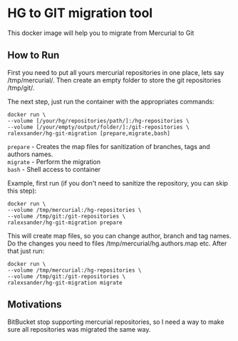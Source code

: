 # HG to GIT migration tool

This docker image will help you to migrate from Mercurial to Git

## How to Run

First you need to put all yours mercurial repositories in one place, lets say /tmp/mercurial/. Then create an empty folder to store the git repositories /tmp/git/.

The next step, just run the container with the appropriates commands:

```
docker run \
--volume [/your/hg/repositories/path/]:/hg-repositories \
--volume [/your/empty/output/folder/]:/git-repositories \
ralexsander/hg-git-migration [prepare,migrate,bash]
```

```prepare``` - Creates the map files for sanitization of branches, tags and authors names.  
```migrate``` - Perform the migration  
```bash``` - Shell access to container

Example, first run (if you don't need to sanitize the repository, you can skip this step):

```
docker run \
--volume /tmp/mercurial:/hg-repositories \
--volume /tmp/git:/git-repositories \
ralexsander/hg-git-migration prepare
```

This will create map files, so you can change author, branch and tag names. 
Do the changes you need to files /tmp/mercurial/hg.authors.map etc.
After that just run:

```
docker run \
--volume /tmp/mercurial:/hg-repositories \
--volume /tmp/git:/git-repositories \
ralexsander/hg-git-migration migrate
```

## Motivations

BitBucket stop supporting mercurial repositories, so I need a way to make sure all repositories was migrated the same way.
